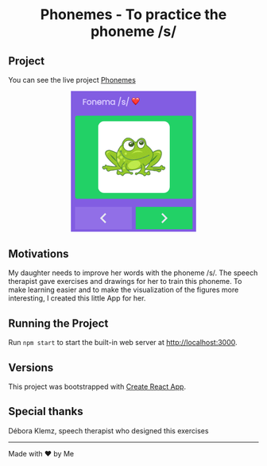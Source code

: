<h1 align="center">
    Phonemes - To practice the phoneme /s/
</h1>

## Project
You can see the live project [Phonemes](https://phonemes.vercel.app/)

<p align="center">
  <img alt="Phonemes" src=".github/phoneme.png" width="50%" >
</p>

## Motivations

My daughter needs to improve her words with the phoneme /s/. The speech therapist gave exercises and drawings for her to train this phoneme.
To make learning easier and to make the visualization of the figures more interesting, I created this little App for her.

## Running the Project

Run `npm start` to start the built-in web server at [http://localhost:3000](http://localhost:3000).

## Versions

This project was bootstrapped with [Create React App](https://github.com/facebook/create-react-app).

## Special thanks
Débora Klemz, speech therapist who designed this exercises

---
Made with ♥ by Me